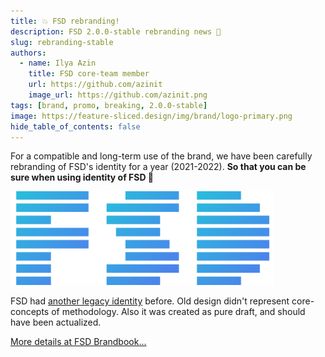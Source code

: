 ```yaml
---
title: 💥 FSD rebranding!
description: FSD 2.0.0-stable rebranding news 🍰
slug: rebranding-stable
authors:
  - name: Ilya Azin
    title: FSD core-team member
    url: https://github.com/azinit
    image_url: https://github.com/azinit.png
tags: [brand, promo, breaking, 2.0.0-stable]
image: https://feature-sliced.design/img/brand/logo-primary.png
hide_table_of_contents: false
---
```


For a compatible and long-term use of the brand, we have been carefully rebranding of FSD's identity for a year (2021-2022). **So that you can be sure when using identity of FSD 🍰**

<div class="container text--center margin-vert--md">
    <img src="/img/brand/logo-primary.png" alt="logo-primary" height="150" />
</div>

<!--truncate-->

FSD had [another legacy identity](https://drive.google.com/drive/folders/11Y-3qZ_C9jOFoW2UbSp11YasOhw4yBdl?usp=sharing) before. Old design didn't represent core-concepts of methodology. Also it was created as pure draft, and should have been actualized.

<div class="container text--center">
    <a href="/docs/branding" class="button button--primary margin-bottom--md padding-horiz--xl padding-vert--md brand--primary pulsing">
        More details at FSD Brandbook...
    </a>
</div>
